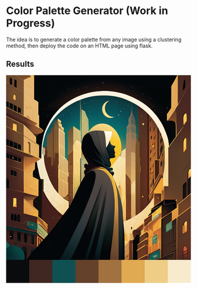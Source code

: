 # Color Palette Generator (Work in Progress)
The idea is to generate a color palette from any image using a clustering method, then deploy the code on an HTML page using flask.
## Results
![Demo](result.png)
